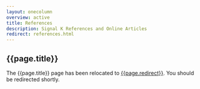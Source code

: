 ```yaml
---
layout: onecolumn
overview: active
title: References
description: Signal K References and Online Articles
redirect: references.html
---
```


## {{page.title}}

The {{page.title}} page has been relocated to [{{page.redirect}}]({{site.path}}/{{page.redirect}}). You should be
redirected shortly.
